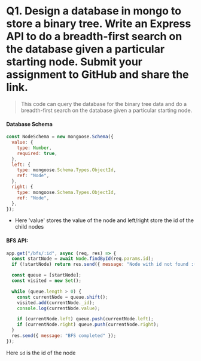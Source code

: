 # Q1. Design a database in mongo to store a binary tree. Write an Express API to do a breadth-first search on the database given a particular starting node. Submit your assignment to GitHub and share the link.

> This code can query the database for the binary tree data and do a breadth-first search on the database given a particular starting node.

#### Database Schema

```js
const NodeSchema = new mongoose.Schema({
  value: {
    type: Number,
    required: true,
  },
  left: {
    type: mongoose.Schema.Types.ObjectId,
    ref: "Node",
  },
  right: {
    type: mongoose.Schema.Types.ObjectId,
    ref: "Node",
  },
});
```

- Here 'value' stores the value of the node and left/right store the id of the child nodes

#### BFS API:

```js
app.get("/bfs/:id", async (req, res) => {
  const startNode = await Node.findById(req.params.id);
  if (!startNode) return res.send({ message: "Node with id not found :(" });

  const queue = [startNode];
  const visited = new Set();

  while (queue.length > 0) {
    const currentNode = queue.shift();
    visited.add(currentNode._id);
    console.log(currentNode.value);

    if (currentNode.left) queue.push(currentNode.left);
    if (currentNode.right) queue.push(currentNode.right);
  }
  res.send({ message: "BFS completed" });
});
```

Here `id` is the id of the node
